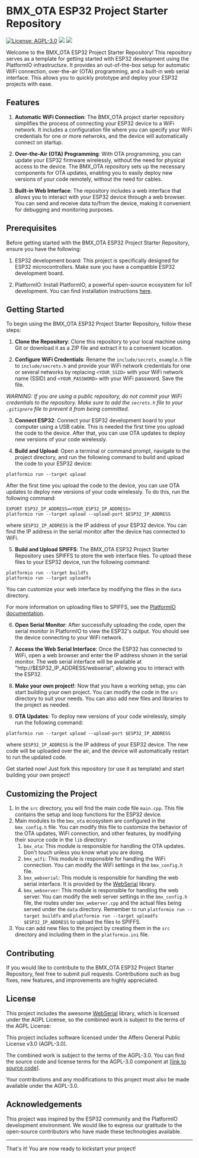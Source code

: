# BMX_OTA ESP32 Project Starter Repository

[![License: AGPL-3.0](https://img.shields.io/badge/License-AGPL--3.0-blue.svg)](https://www.gnu.org/licenses/agpl-3.0)
[![](https://img.shields.io/badge/PlatformIO-PIO-blue)](https://platformio.org/)
[![](https://img.shields.io/badge/ESP32-ESP32-blue)](https://www.espressif.com/en/products/socs/esp32/overview)

Welcome to the BMX_OTA ESP32 Project Starter Repository! This repository serves as a template for getting started with ESP32 development using the PlatformIO infrastructure. It provides an out-of-the-box setup for automatic WiFi connection, over-the-air (OTA) programming, and a built-in web serial interface. This allows you to quickly prototype and deploy your ESP32 projects with ease.

## Features

1. **Automatic WiFi Connection**: The BMX_OTA project starter repository simplifies the process of connecting your ESP32 device to a WiFi network. It includes a configuration file where you can specify your WiFi credentials for one or more netwroks, and the device will automatically connect on startup.

2. **Over-the-Air (OTA) Programming**: With OTA programming, you can update your ESP32 firmware wirelessly, without the need for physical access to the device. The BMX_OTA repository sets up the necessary components for OTA updates, enabling you to easily deploy new versions of your code remotely, without the need for cables.

3. **Built-in Web Interface**: The repository includes a web interface that allows you to interact with your ESP32 device through a web browser. You can send and receive data to/from the device, making it convenient for debugging and monitoring purposes.

## Prerequisites

Before getting started with the BMX_OTA ESP32 Project Starter Repository, ensure you have the following:

1. ESP32 development board: This project is specifically designed for ESP32 microcontrollers. Make sure you have a compatible ESP32 development board.

2. PlatformIO: Install PlatformIO, a powerful open-source ecosystem for IoT development. You can find installation instructions [here](https://platformio.org/install).

## Getting Started

To begin using the BMX_OTA ESP32 Project Starter Repository, follow these steps:

1. **Clone the Repository**: Clone this repository to your local machine using Git or download it as a ZIP file and extract it to a convenient location.

2. **Configure WiFi Credentials**: Rename the `include/secrets_example.h` file to `include/secrets.h` and provide your WiFi network credentials for one or several networks by replacing `<YOUR_SSID>` with your WiFi network name (SSID) and `<YOUR_PASSWORD>` with your WiFi password. Save the file.

*WARNING: If you are using a public repository, do not commit your WiFi credentials to the repository. Make sure to add the `secrets.h` file to your `.gitignore` file to prevent it from being committed.*

3. **Connect ESP32**: Connect your ESP32 development board to your computer using a USB cable. This is needed the first time you upload the code to the device. After that, you can use OTA updates to deploy new versions of your code wirelessly.

4. **Build and Upload**: Open a terminal or command prompt, navigate to the project directory, and run the following command to build and upload the code to your ESP32 device:

```shell
platformio run --target upload
```

After the first time you upload the code to the device, you can use OTA updates to deploy new versions of your code wirelessly. To do this, run the following command:

```shell
EXPORT ESP32_IP_ADDRESS=<YOUR_ESP32_IP_ADDRESS>
platformio run --target upload --upload-port $ESP32_IP_ADDRESS
```

where `$ESP32_IP_ADDRESS` is the IP address of your ESP32 device. You can find the IP address in the serial monitor after the device has connected to WiFi.

5. **Build and Upload SPIFFS**: The BMX_OTA ESP32 Project Starter Repository uses SPIFFS to store the web interface files. To upload these files to your ESP32 device, run the following command:

```shell
platformio run --target buildfs 
platformio run --target uploadfs
```
You can customize your web interface by modifying the files in the `data` directory.

For more information on uploading files to SPIFFS, see the [PlatformIO documentation](https://docs.platformio.org/en/latest/platforms/espressif32.html#uploading-files-to-file-system-spiffs).


6. **Open Serial Monitor**: After successfully uploading the code, open the serial monitor in PlatformIO to view the ESP32's output. You should see the device connecting to your WiFi network.

7. **Access the Web Serial Interface**: Once the ESP32 has connected to WiFi, open a web browser and enter the IP address shown in the serial monitor. The web serial interface will be available at "http://$ESP32_IP_ADDRESS/webserial", allowing you to interact with the ESP32.

8. **Make your own project!**: Now that you have a working setup, you can start building your own project. You can modify the code in the `src` directory to suit your needs. You can also add new files and libraries to the project as needed.

9. **OTA Updates**: To deploy new versions of your code wirelessly, simply run the following command:

```shell
platformio run --target upload --upload-port $ESP32_IP_ADDRESS
```

where `$ESP32_IP_ADDRESS` is the IP address of your ESP32 device. The new code will be uploaded over the air, and the device will automatically restart to run the updated code.


Get started now! Just fork this repository (or use it as template) and start building your own project!
## Customizing the Project

1. In the `src` directory, you will find the main code file `main.cpp`. This file contains the setup and loop functions for the ESP32 device.
2. Main modules to the `bmx_ota` ecosystem are configured in the `bmx_config.h` file. You can modify this file to customize the behavior of the OTA updates, WiFi connection, and other features, by modifying their source code in the `lib` directory:
   1. `bmx_ota`: This module is responsible for handling the OTA updates. Don't touch unless you know what you are doing.
   2. `bmx_wifi`: This module is responsible for handling the WiFi connection. You can modify the WiFi settings in the `bmx_config.h` file.
   3. `bmx_webserial`: This module is responsible for handling the web serial interface. It is provided by the [WebSerial](http://github.com/ayushsharma82/WebSerial) library. 
   4. `bmx_webserver`: This module is responsible for handling the web server. You can modify the web server settings in the `bmx_config.h` file, the routes under `bmx_weberver.cpp` and the actual files being served under the `data` directory. Remember to run `platformio run --target buildfs` and `platformio run --target uploadfs $ESP32_IP_ADDRESS` to upload the files to SPIFFS.
4. You can add new files to the project by creating them in the `src` directory and including them in the `platformio.ini` file.



## Contributing

If you would like to contribute to the BMX_OTA ESP32 Project Starter Repository, feel free to submit pull requests. Contributions such as bug fixes, new features, and improvements are highly appreciated.

## License

This project includes the awesome [WebSerial](https://github.com/ayushsharma82/WebSerial) library, which is licensed under the AGPL License, so the combined work is subject to the terms of the AGPL License:

This project includes software licensed under the Affero General Public License v3.0 (AGPL-3.0). 

The combined work is subject to the terms of the AGPL-3.0. You can find the source code and license terms for the AGPL-3.0 component at [[link to source code](https://github.com/clausqr/bmx_ota)].

Your contributions and any modifications to this project must also be made available under the AGPL-3.0.



## Acknowledgements

This project was inspired by the ESP32 community and the PlatformIO development environment. We would like to express our gratitude to the open-source contributors who have made these technologies available.

---

That's it! You are now ready to kickstart your project!
